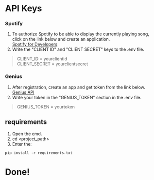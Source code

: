 # API Keys

### Spotify
1. To authorize Spotify to be able to display the currently playing song, click on the link below and create an application.<br>
<a href="https://developer.spotify.com/dashboard">Spotify for Developers</a>
2. Write the "CLIENT ID" and "CLIENT SECRET" keys to the .env file.
> CLIENT_ID = yourclientid<br>
> CLIENT_SECRET = yourclientsecret

### Genius
1. After registration, create an app and get token from the link below.<br>
<a href="https://genius.com/api-clients">Genius API</a>
2. Write your token in the "GENIUS_TOKEN" section in the .env file.
> GENIUS_TOKEN = yourtoken

## requirements
1. Open the cmd.
2. cd <project_path>
3. Enter the:
```
pip install -r requirements.txt
```

# Done!


